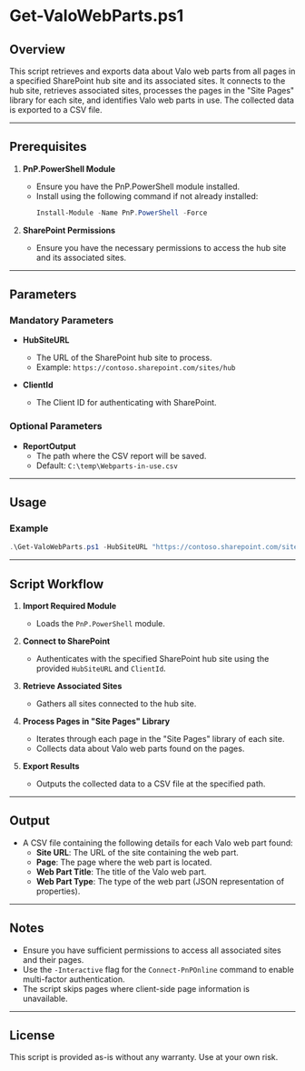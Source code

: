 # Get-ValoWebParts.ps1

## Overview
This script retrieves and exports data about Valo web parts from all pages in a specified SharePoint hub site and its associated sites. It connects to the hub site, retrieves associated sites, processes the pages in the "Site Pages" library for each site, and identifies Valo web parts in use. The collected data is exported to a CSV file.

---

## Prerequisites

1. **PnP.PowerShell Module**
   - Ensure you have the PnP.PowerShell module installed.
   - Install using the following command if not already installed:
     ```powershell
     Install-Module -Name PnP.PowerShell -Force
     ```

2. **SharePoint Permissions**
   - Ensure you have the necessary permissions to access the hub site and its associated sites.

---

## Parameters

### Mandatory Parameters

- **HubSiteURL**
  - The URL of the SharePoint hub site to process.
  - Example: `https://contoso.sharepoint.com/sites/hub`

- **ClientId**
  - The Client ID for authenticating with SharePoint.

### Optional Parameters

- **ReportOutput**
  - The path where the CSV report will be saved.
  - Default: `C:\temp\Webparts-in-use.csv`

---

## Usage

### Example

```powershell
.\Get-ValoWebParts.ps1 -HubSiteURL "https://contoso.sharepoint.com/sites/hub" -ClientId "your-client-id" -ReportOutput "C:\temp\Webparts-in-use.csv"
```

---

## Script Workflow

1. **Import Required Module**
   - Loads the `PnP.PowerShell` module.

2. **Connect to SharePoint**
   - Authenticates with the specified SharePoint hub site using the provided `HubSiteURL` and `ClientId`.

3. **Retrieve Associated Sites**
   - Gathers all sites connected to the hub site.

4. **Process Pages in "Site Pages" Library**
   - Iterates through each page in the "Site Pages" library of each site.
   - Collects data about Valo web parts found on the pages.

5. **Export Results**
   - Outputs the collected data to a CSV file at the specified path.

---

## Output

- A CSV file containing the following details for each Valo web part found:
  - **Site URL**: The URL of the site containing the web part.
  - **Page**: The page where the web part is located.
  - **Web Part Title**: The title of the Valo web part.
  - **Web Part Type**: The type of the web part (JSON representation of properties).

---

## Notes

- Ensure you have sufficient permissions to access all associated sites and their pages.
- Use the `-Interactive` flag for the `Connect-PnPOnline` command to enable multi-factor authentication.
- The script skips pages where client-side page information is unavailable.

---

## License

This script is provided as-is without any warranty. Use at your own risk.
